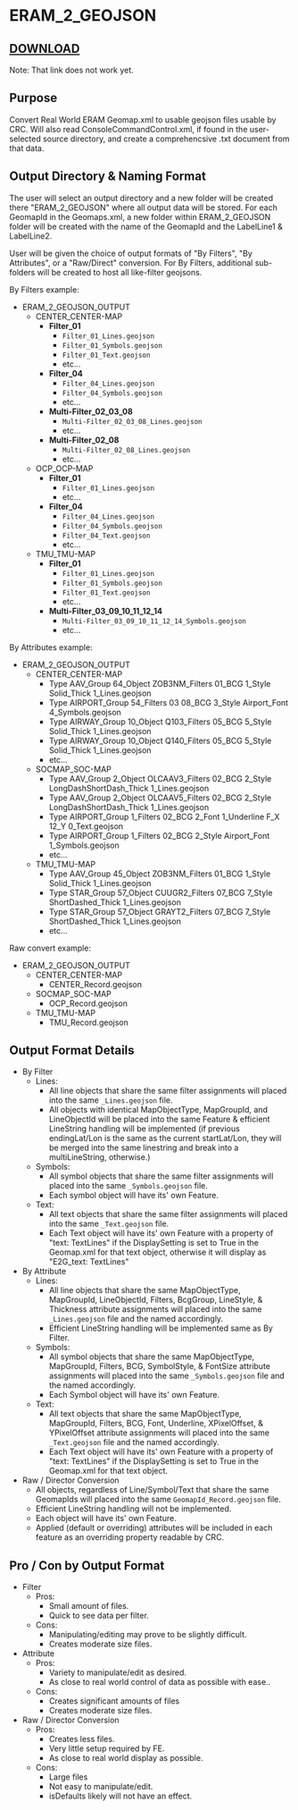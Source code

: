 # ERAM_2_GEOJSON

## [DOWNLOAD](https://github.com/KSanders7070/ERAM_2_GEOJSON/releases/latest/download/ERAM_2_GEOJSON.exe)
Note: That link does not work yet.

## Purpose
Convert Real World ERAM Geomap.xml to usable geojson files usable by CRC. Will also read ConsoleCommandControl.xml, if found in the user-selected source directory, and create a comprehencsive .txt document from that data.

## Output Directory & Naming Format
The user will select an output directory and a new folder will be created there "ERAM_2_GEOJSON" where all output data will be stored. For each GeomapId in the Geomaps.xml, a new folder within ERAM_2_GEOJSON folder will be created with the name of the GeomapId and the LabelLine1 & LabelLine2.

User will be given the choice of output formats of "By Filters", "By Attributes", or a "Raw/Direct" conversion. For By Filters, additional sub-folders will be created to host all like-filter geojsons.

By Filters example:
 - ERAM_2_GEOJSON_OUTPUT
   - CENTER_CENTER-MAP
      - **Filter_01**
        - `Filter_01_Lines.geojson`
        - `Filter_01_Symbols.geojson`
        - `Filter_01_Text.geojson`
        - etc...
      - **Filter_04**
        - `Filter_04_Lines.geojson`
        - `Filter_04_Symbols.geojson`
        - etc...
      - **Multi-Filter_02_03_08**
        - `Multi-Filter_02_03_08_Lines.geojson`
        - etc...
      - **Multi-Filter_02_08**
        - `Multi-Filter_02_08_Lines.geojson`
        - etc...
   - OCP_OCP-MAP
      - **Filter_01**
        - `Filter_01_Lines.geojson`
        - etc...
      - **Filter_04**
        - `Filter_04_Lines.geojson`
        - `Filter_04_Symbols.geojson`
        - `Filter_04_Text.geojson`
        - etc...
   - TMU_TMU-MAP
      - **Filter_01**
        - `Filter_01_Lines.geojson`
        - `Filter_01_Symbols.geojson`
        - `Filter_01_Text.geojson`
        - etc...
      - **Multi-Filter_03_09_10_11_12_14**
        - `Multi-Filter_03_09_10_11_12_14_Symbols.geojson`
        - etc...

By Attributes example:
 - ERAM_2_GEOJSON_OUTPUT
   - CENTER_CENTER-MAP
      - Type AAV_Group 64_Object ZOB3NM_Filters 01_BCG 1_Style Solid_Thick 1_Lines.geojson
      - Type AIRPORT_Group 54_Filters 03 08_BCG 3_Style Airport_Font 4_Symbols.geojson
      - Type AIRWAY_Group 10_Object Q103_Filters 05_BCG 5_Style Solid_Thick 1_Lines.geojson
      - Type AIRWAY_Group 10_Object Q140_Filters 05_BCG 5_Style Solid_Thick 1_Lines.geojson
      - etc...
   - SOCMAP_SOC-MAP
      - Type AAV_Group 2_Object OLCAAV3_Filters 02_BCG 2_Style LongDashShortDash_Thick 1_Lines.geojson
      - Type AAV_Group 2_Object OLCAAV5_Filters 02_BCG 2_Style LongDashShortDash_Thick 1_Lines.geojson
      - Type AIRPORT_Group 1_Filters 02_BCG 2_Font 1_Underline F_X 12_Y 0_Text.geojson
      - Type AIRPORT_Group 1_Filters 02_BCG 2_Style Airport_Font 1_Symbols.geojson
      - etc...
   - TMU_TMU-MAP
      - Type AAV_Group 45_Object ZOB3NM_Filters 01_BCG 1_Style Solid_Thick 1_Lines.geojson
      - Type STAR_Group 57_Object CUUGR2_Filters 07_BCG 7_Style ShortDashed_Thick 1_Lines.geojson
      - Type STAR_Group 57_Object GRAYT2_Filters 07_BCG 7_Style ShortDashed_Thick 1_Lines.geojson
      - etc...

Raw convert example:
 - ERAM_2_GEOJSON_OUTPUT
    - CENTER_CENTER-MAP
      - CENTER_Record.geojson
   - SOCMAP_SOC-MAP
      - OCP_Record.geojson
   - TMU_TMU-MAP
      - TMU_Record.geojson

## Output Format Details
- By Filter
  - Lines:
    - All line objects that share the same filter assignments will placed into the same `_Lines.geojson` file.
    - All objects with identical MapObjectType, MapGroupId, and LineObjectId will be placed into the same Feature & efficient LineString handling will be implemented (if previous endingLat/Lon is the same as the current startLat/Lon, they will be merged into the same linestring and break into a multiLineString, otherwise.)
  - Symbols:
    - All symbol objects that share the same filter assignments will placed into the same `_Symbols.geojson` file.
    - Each symbol object will have its' own Feature.
  - Text:
    - All text objects that share the same filter assignments will placed into the same `_Text.geojson` file.
    - Each Text object will have its' own Feature with a property of "text: TextLines" if the DisplaySetting is set to True in the Geomap.xml for that text object, otherwise it will display as "E2G_text: TextLines"
- By Attribute
  - Lines:
    - All line objects that share the same MapObjectType, MapGroupId, LineObjectId, Filters, BcgGroup, LineStyle, & Thickness attribute assignments will placed into the same `_Lines.geojson` file and the named accordingly.
    - Efficient LineString handling will be implemented same as By Filter.
  - Symbols:
    - All symbol objects that share the same MapObjectType, MapGroupId, Filters, BCG, SymbolStyle, & FontSize attribute assignments will placed into the same `_Symbols.geojson` file and the named accordingly.
    - Each Symbol object will have its' own Feature.
  - Text:
    - All text objects that share the same MapObjectType, MapGroupId, Filters, BCG, Font, Underline, XPixelOffset, & YPixelOffset attribute assignments will placed into the same `_Text.geojson` file and the named accordingly.
    - Each Text object will have its' own Feature with a property of "text: TextLines" if the DisplaySetting is set to True in the Geomap.xml for that text object.
- Raw / Director Conversion
  - All objects, regardless of Line/Symbol/Text that share the same GeomapIds will placed into the same `GeomapId_Record.geojson` file.
  - Efficient LineString handling will not be implemented.
  - Each object will have its' own Feature.
  - Applied (default or overriding) attributes will be included in each feature as an overriding property readable by CRC.

## Pro / Con by Output Format
- Filter
  - Pros:
    - Small amount of files.
    - Quick to see data per filter.
  - Cons:
    - Manipulating/editing may prove to be slightly difficult.
    - Creates moderate size files.
- Attribute
  - Pros:
    - Variety to manipulate/edit as desired.
    - As close to real world control of data as possible with ease..
  - Cons:
    - Creates significant amounts of files
    - Creates moderate size files.
- Raw / Director Conversion
  - Pros:
    - Creates less files.
    - Very little setup required by FE.
    - As close to real world display as possible.
  - Cons:
    - Large files
    - Not easy to manipulate/edit.
    - isDefaults likely will not have an effect.
